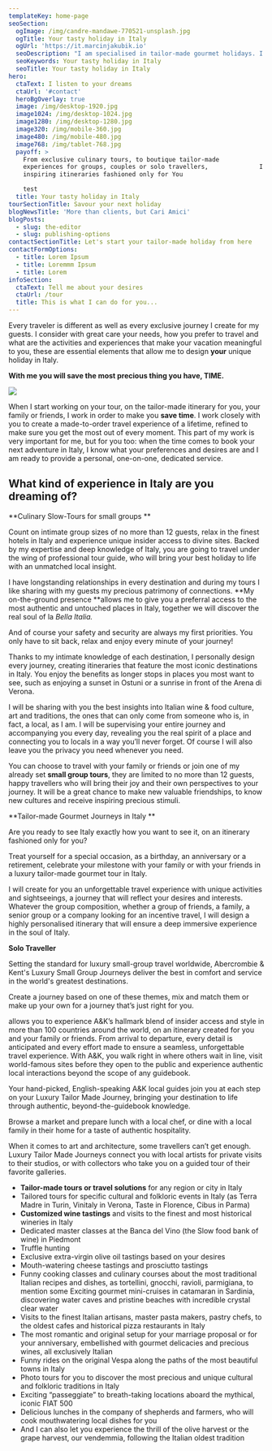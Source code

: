 ```yaml
---
templateKey: home-page
seoSection:
  ogImage: /img/candre-mandawe-770521-unsplash.jpg
  ogTitle: Your tasty holiday in Italy
  ogUrl: 'https://it.marcinjakubik.io'
  seoDescription: "I am specialised in tailor-made gourmet holidays. I love creating travel\t solutions that perfectly suit my guests needs, who have always appreciated my\t attention to detail and creativity in organising unforgettable experiences.\t\n"
  seoKeywords: Your tasty holiday in Italy
  seoTitle: Your tasty holiday in Italy
hero:
  ctaText: I listen to your dreams
  ctaUrl: '#contact'
  heroBgOverlay: true
  image: /img/desktop-1920.jpg
  image1024: /img/desktop-1024.jpg
  image1280: /img/desktop-1280.jpg
  image320: /img/mobile-360.jpg
  image480: /img/mobile-480.jpg
  image768: /img/tablet-768.jpg
  payoff: >
    From exclusive culinary tours, to boutique tailor-made             travel
    experiences for groups, couples or solo travellers,              I create
    inspiring itineraries fashioned only for You

    test
  title: Your tasty holiday in Italy
tourSectionTitle: Savour your next holiday
blogNewsTitle: 'More than clients, but Cari Amici'
blogPosts:
  - slug: the-editor
  - slug: publishing-options
contactSectionTitle: Let's start your tailor-made holiday from here
contactFormOptions:
  - title: Lorem Ipsum
  - title: Loremmm Ipsum
  - title: Lorem
infoSection:
  ctaText: Tell me about your desires
  ctaUrl: /tour
  title: This is what I can do for you...
---
```

Every traveler is different as well as every exclusive journey I create for my guests. I consider with great care your needs, how you prefer to travel and what are the activities and experiences that make your vacation meaningful to you, these are essential elements that allow me to design **your** unique holiday in Italy.

**With me you will save the most precious thing you have, TIME.**

![](/img/abut-desktop-1280.jpg)

When I start working on your tour, on the tailor-made itinerary for you, your family or friends, I work in order to make you **save time**. I work closely with you to create a made-to-order travel experience of a lifetime, refined to make sure you get the most out of every moment. This part of my work is very important for me, but for you too: when the time comes to book your next adventure in Italy, I know what your preferences and desires are and I am ready to provide a personal, one-on-one, dedicated service. 

## What kind of experience in Italy are you dreaming of?

**Culinary Slow-Tours for small groups  **           

Count on intimate group sizes of no more than 12 guests, relax in the finest hotels in Italy and experience unique insider access to divine sites. Backed by my expertise and deep knowledge of Italy, you are going to travel under the wing of professional tour guide, who will bring your best holiday to life with an unmatched local insight.

I have longstanding relationships in every destination and during my tours I like sharing  with my guests my precious patrimony of connections. **My on-the-ground presence **allows me to give you a preferral access to the most authentic and untouched places in Italy, together we will discover the real soul of la _Bella Italia._

And of course your safety and security are always my first priorities. You only have to sit back, relax and enjoy every minute of your journey!

Thanks to my intimate knowledge of each destination, I personally design every journey, creating itineraries that feature the most iconic destinations in Italy. You enjoy the benefits as longer stops in places you most want to see, such as enjoying a sunset in Ostuni or a sunrise in front of the Arena di Verona.

I will be sharing with you the best insights into Italian wine & food culture, art and traditions, the ones that can only come from someone who is, in fact, a local, as I am. I will be supervising your entire journey and accompanying you every day, revealing you the real spirit of a place and connecting you to locals in a way you’ll never forget. Of course I will also leave you the privacy you need whenever you need.

You can choose to travel with your family or friends or join one of my already set **small group tours**, they are limited to no more than 12 guests, happy travellers who will bring their joy and their own perspectives to your journey. It will be a great chance to make new valuable friendships, to know new cultures and receive inspiring precious stimuli.

**Tailor-made Gourmet Journeys in Italy     **    

Are you ready to see Italy exactly how you want to see it, on an itinerary fashioned only for you?

Treat yourself for a special occasion, as a birthday, an anniversary or a retirement, celebrate your milestone with your family or with your friends in a luxury tailor-made gourmet tour in Italy.

I will create for you an unforgettable travel experience with unique activities and sightseeings, a journey that will reflect your desires and interests. Whatever the group composition, whether a group of friends, a family, a senior group or a company looking for an incentive travel, I will design a highly personalised itinerary that will ensure a deep immersive experience in the soul of Italy. 

**Solo Traveller**

Setting the standard for luxury small-group travel worldwide, Abercrombie & Kent's Luxury Small Group Journeys deliver the best in comfort and service in the world's greatest destinations.

Create a journey based on one of these themes, mix and match them or make up your own for a journey that’s just right for you.

allows you to experience A&K’s hallmark blend of insider access and style in more than 100 countries around the world, on an itinerary created for you and your family or friends. From arrival to departure, every detail is anticipated and every effort made to ensure a seamless, unforgettable travel experience. With A&K, you walk right in where others wait in line, visit world-famous sites before they open to the public and experience authentic local interactions beyond the scope of any guidebook.

Your hand-picked, English-speaking A&K local guides join you at each step on your Luxury Tailor Made Journey, bringing your destination to life through authentic, beyond-the-guidebook knowledge.

Browse a market and prepare lunch with a local chef, or dine with a local family in their home for a taste of authentic hospitality.

When it comes to art and architecture, some travellers can’t get enough. Luxury Tailor Made Journeys connect you with local artists for private visits to their studios, or with collectors who take you on a guided tour of their favorite galleries.

* **Tailor-made tours or travel solutions** for any region or city in Italy	
* Tailored tours for specific cultural and folkloric events in Italy (as Terra Madre in Turin, Vinitaly in Verona, Taste in Florence, Cibus in Parma)	
* **Customized wine tastings** and visits to the finest and most historical wineries in Italy	
* Dedicated master classes at the Banca del Vino (the Slow food bank of wine) in Piedmont	
* Truffle hunting	
* Exclusive extra-virgin olive oil tastings based on your desires	
* Mouth-watering cheese tastings and prosciutto tastings	
* Funny cooking classes and culinary courses about the most traditional Italian recipes and dishes, as tortellini, gnocchi, ravioli, parmigiana, to mention some Exciting gourmet mini-cruises in catamaran in Sardinia, discovering water caves and pristine beaches with incredible crystal clear water	
* Visits to the finest Italian artisans, master pasta makers, pastry chefs, to the oldest cafes and historical pizza restaurants in Italy	
* The most romantic and original setup for your marriage proposal or for your anniversary, embellished with gourmet delicacies and precious wines, all exclusively Italian	
* Funny rides on the original Vespa along the paths of the most beautiful towns in Italy	
* Photo tours for you to discover the most precious and unique cultural and folkloric traditions in Italy	
* Exciting “passeggiate” to breath-taking locations aboard the mythical, iconic FIAT 500	
* Delicious lunches in the company of shepherds and farmers, who will cook mouthwatering local dishes for you	
* And I can also let you experience the thrill of the olive harvest or the grape harvest, our vendemmia, following the Italian oldest tradition

